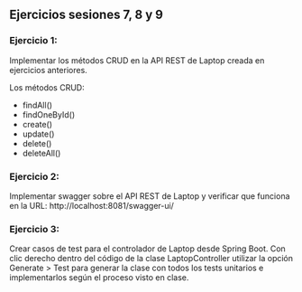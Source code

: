
## Ejercicios sesiones 7, 8 y 9

### Ejercicio 1:

Implementar los métodos CRUD en la API REST de Laptop creada en ejercicios anteriores.

Los métodos CRUD:
* findAll()
* findOneById()
* create()
* update()
* delete()
* deleteAll()

### Ejercicio 2:

Implementar swagger sobre el API REST de Laptop y verificar que funciona en la URL: http://localhost:8081/swagger-ui/

### Ejercicio 3:

Crear casos de test para el controlador de Laptop desde Spring Boot. Con clic derecho dentro del código de la clase
LaptopController utilizar la opción Generate > Test para generar la clase con todos los tests unitarios e implementarlos
según el proceso visto en clase.